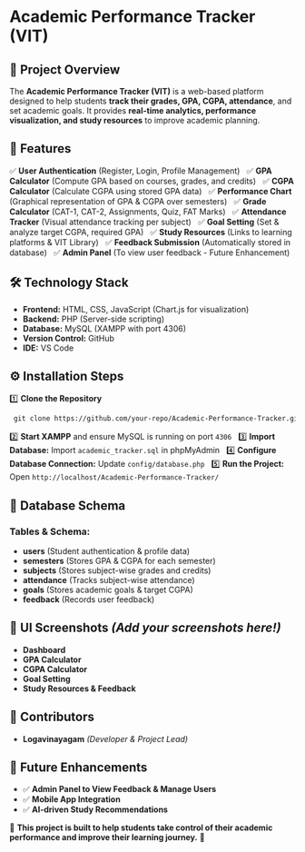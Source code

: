 # Academic Performance Tracker (VIT)

## 📌 Project Overview
The **Academic Performance Tracker (VIT)** is a web-based platform designed to help students **track their grades, GPA, CGPA, attendance**, and set academic goals. It provides **real-time analytics, performance visualization, and study resources** to improve academic planning.

## 🚀 Features
✅ **User Authentication** (Register, Login, Profile Management)  
✅ **GPA Calculator** (Compute GPA based on courses, grades, and credits)  
✅ **CGPA Calculator** (Calculate CGPA using stored GPA data)  
✅ **Performance Chart** (Graphical representation of GPA & CGPA over semesters)  
✅ **Grade Calculator** (CAT-1, CAT-2, Assignments, Quiz, FAT Marks)  
✅ **Attendance Tracker** (Visual attendance tracking per subject)  
✅ **Goal Setting** (Set & analyze target CGPA, required GPA)  
✅ **Study Resources** (Links to learning platforms & VIT Library)  
✅ **Feedback Submission** (Automatically stored in database)  
✅ **Admin Panel** (To view user feedback - Future Enhancement)  

## 🛠 Technology Stack
- **Frontend:** HTML, CSS, JavaScript (Chart.js for visualization)
- **Backend:** PHP (Server-side scripting)
- **Database:** MySQL (XAMPP with port 4306)
- **Version Control:** GitHub
- **IDE:** VS Code

## ⚙️ Installation Steps
1️⃣ **Clone the Repository**
```bash
 git clone https://github.com/your-repo/Academic-Performance-Tracker.git
```
2️⃣ **Start XAMPP** and ensure MySQL is running on port `4306`  
3️⃣ **Import Database:** Import `academic_tracker.sql` in phpMyAdmin  
4️⃣ **Configure Database Connection:** Update `config/database.php`  
5️⃣ **Run the Project:** Open `http://localhost/Academic-Performance-Tracker/`  

## 📂 Database Schema
### **Tables & Schema:**
- **users** (Student authentication & profile data)
- **semesters** (Stores GPA & CGPA for each semester)
- **subjects** (Stores subject-wise grades and credits)
- **attendance** (Tracks subject-wise attendance)
- **goals** (Stores academic goals & target CGPA)
- **feedback** (Records user feedback)

## 📸 UI Screenshots *(Add your screenshots here!)*
- **Dashboard**
- **GPA Calculator**
- **CGPA Calculator**
- **Goal Setting**
- **Study Resources & Feedback**

## 👥 Contributors
- **Logavinayagam** *(Developer & Project Lead)*

## 🔮 Future Enhancements
- ✅ **Admin Panel to View Feedback & Manage Users**
- ✅ **Mobile App Integration**
- ✅ **AI-driven Study Recommendations**

📌 **This project is built to help students take control of their academic performance and improve their learning journey.** 🚀


